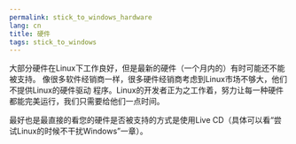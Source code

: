 ```yaml
---
permalink: stick_to_windows_hardware
lang: cn
title: 硬件
tags: stick_to_windows
---
```


大部分硬件在Linux下工作良好，但是最新的硬件（一个月内的）有时可能还不能被支持。
像很多软件经销商一样，很多硬件经销商考虑到Linux市场不够大，他们不提供Linux的硬件驱动
程序。Linux的开发者正为之工作着，努力让每一种硬件都能完美运行，我们只需要给他们一点时间。

最好也是最直接的看您的硬件是否被支持的方式是使用Live CD（具体可以看“尝试Linux的时候不干扰Windows”一章）。

